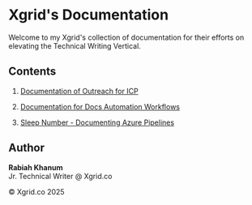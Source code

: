 # Xgrid's Documentation

Welcome to my Xgrid's collection of documentation  for their efforts on elevating the Technical Writing Vertical.

## Contents

1. [Documentation of Outreach for ICP](./outreach.md)

2. [Documentation for Docs Automation Workflows](./rstdoc.md)

3. [Sleep Number - Documenting Azure Pipelines](./pipelines.md)

## Author
**Rabiah Khanum**  
Jr. Technical Writer @ Xgrid.co

&copy; Xgrid.co 2025
